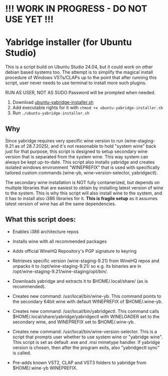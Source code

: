 # !!! WORK IN PROGRESS - DO NOT USE YET !!!

# Yabridge installer (for Ubuntu Studio)
This is a script build on Ubuntu Studio 24.04, but it could work on other debian based systems too. The attempt is to simplify the magical install procedure of Windows VSTs/CLAPs up to the point that after running this script, user never needs to use terminal to install more such plugins.

RUN AS USER, NOT AS SUDO
Password will be prompted when needed.

1. Download [ubuntu-yabridge-installer.sh](ubuntu-yabridge-installer.sh)
2. Add executable rights for it with `chmod +x ubuntu-yabridge-installer.sh`
3. Run `./ubuntu-yabridge-installer.sh`

## Why
Since yabridge requires very specific wine version to run (wine-staging-9.21 as of 28.7.2025), and it's not reasonable to hold "system wine" back just for that purpose, this script is designed to setup secondary wine version that is separated from the system wine. This way system can always be kept up-to-date. This script also installs yabridge and creates isolated windows environment "WINEPREFIX" that is used with specifically tailored custom commands (wine-yb, wine-version-selector, yabridgectl).

The secondary wine installation is NOT fully contanerized, but depends on multiple libraries that are easiest to obtain by installing latest version of wine to the system. This is why this script will also install wine to the system, and it has to install also i386 libraries for it. **This is fragile setup** as it assumes latest version of wine has all the same dependencies.

## What this script does:
- Enables i386 architecture repos
- Installs wine with all recommended packages
- Adds official WineHQ Repository's PGP signature to keyring

- Retrieves specific version (wine-staging-9.21) from WineHQ repos and unpacks it to /opt/wine-staging-9.21/ so e.g. its binaries are in /opt/wine-staging-9.21/wine-staging/opt/bin/.

- Downloads yabridge and extracts it to $HOME/.local/share/ (as is recommended). 

- Creates new command: /usr/local/bin/wine-yb. This command points to the secondary 64bit wine with default WINEPREFIX of $HOME/.wine-yb.

- Creates new command: /usr/local/bin/yabridgectl. This command calls $HOME/.local/share/yabridge/yabridgectl with WINELOADER set to the secondary wine, and WINEPREFIX set to $HOME/.wine-yb.

- Creates new command: /usr/local/bin/wine-version-selector. This is a script that prompts user whether to use system wine or "yabridge wine". This script is set as default .exe and .msi mimetype handler. If yabridge version is chosen, then after the program exits, also "yabridgectl sync" is called. 

- Pre-adds known VST2, CLAP and VST3 folders to yabridge from $HOME/.wine-yb WINEPREFIX.
